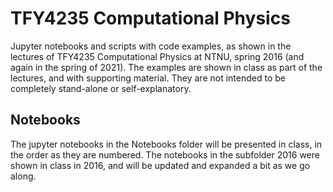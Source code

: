 # TFY4235 Computational Physics
Jupyter notebooks and scripts with code examples, as shown in the lectures of
TFY4235 Computational Physics at NTNU, spring 2016 (and again in the spring of
2021). The examples are shown in class as part of the lectures, and with
supporting material. They are not intended to be completely stand-alone or
self-explanatory.

## Notebooks
The jupyter notebooks in the Notebooks folder will be presented in class, in the
order as they are numbered. The notebooks in the subfolder 2016 were shown in
class in 2016, and will be updated and expanded a bit as we go along.
